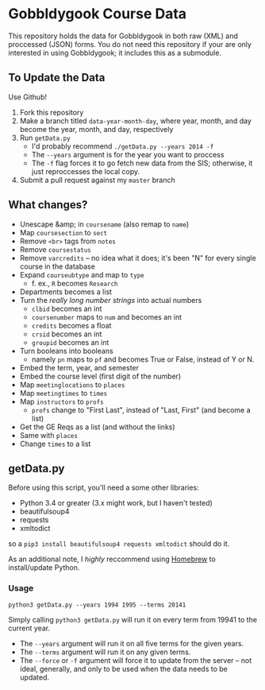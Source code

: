 Gobbldygook Course Data
=======================

This repository holds the data for Gobbldygook in both raw (XML) and proccessed (JSON) forms. You do not need this repository if your are only interested in using Gobbldygook; it includes this as a submodule.


## To Update the Data ##

Use Github! 

1. Fork this repository
2. Make a branch titled `data-year-month-day`, where year, month, and day become the year, month, and day, respectively
3. Run `getData.py`
    - I'd probably recommend `./getData.py --years 2014 -f`
    - The `--years` argument is for the year you want to proccess
    - The `-f` flag forces it to go fetch new data from the SIS; otherwise, it just reproccesses the local copy.
4. Submit a pull request against my `master` branch


## What changes? ##

- Unescape \&amp; in `coursename` (also remap to `name`)
- Map `coursesection` to `sect`
- Remove `<br>` tags from `notes`
- Remove `coursestatus`
- Remove `varcredits`
    – no idea what it does; it's been "N" for every single course in the database
- Expand `courseubtype` and map to `type`
    - f. ex., `R` becomes `Research`
- Departments becomes a list
- Turn the *really long number strings* into actual numbers
    - `clbid` becomes an int
    - `coursenumber` maps to `num` and becomes an int
    - `credits` becomes a float
    - `crsid` becomes an int
    - `groupid` becomes an int
- Turn booleans into booleans
  - namely `pn` maps to `pf` and becomes True or False, instead of Y or N.
- Embed the term, year, and semester
- Embed the course level (first digit of the number)
- Map `meetinglocations` to `places`
- Map `meetingtimes` to `times`
- Map `instructors` to `profs`
  - `profs` change to "First Last", instead of "Last, First" (and become a list)
- Get the GE Reqs as a list (and without the links)
- Same with `places`
- Change `times` to a list


## getData.py ##

Before using this script, you'll need a some other libraries:

- Python 3.4 or greater (3.x might work, but I haven't tested)
- beautifulsoup4
- requests
- xmltodict

so a `pip3 install beautifulsoup4 requests xmltodict` should do it.

As an additional note, I *highly* reccommend using [Homebrew](http://brew.sh) to install/update Python. 


### Usage ###

`python3 getData.py --years 1994 1995 --terms 20141`

Simply calling `python3 getData.py` will run it on every term from 19941 to the current year.

- The `--years` argument will run it on all five terms for the given years.
- The `--terms` argument will run it on any given terms.
- The `--force` or `-f` argument will force it to update from the server – not ideal, generally, and only to be used when the data needs to be updated.
